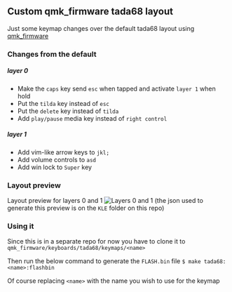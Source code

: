 ## Custom qmk_firmware tada68 layout
Just some keymap changes over the default tada68 layout using [qmk_firmware](https://github.com/qmk/qmk_firmware/)

### Changes from the default

##### layer 0
- Make the `caps` key send `esc` when tapped and activate `layer 1` when hold
- Put the `tilda` key instead of `esc`
- Put the `delete` key instead of `tilda`
- Add `play/pause` media key instead of `right control`

##### layer 1
- Add vim-like arrow keys to `jkl;`
- Add volume controls to `asd`
- Add win lock to `Super` key

### Layout preview
Layout preview for layers 0 and 1
![Layers 0 and 1](https://i.imgur.com/34TSAAq.png)
(the json used to generate this preview is on the `KLE` folder on this repo)

### Using it
Since this is in a separate repo for now you have to clone it to
`qmk_firmware/keyboards/tada68/keymaps/<name>`

Then run the below command to generate the `FLASH.bin` file
`$ make tada68:<name>:flashbin`

Of course replacing `<name>` with the name you wish to use for the keymap
